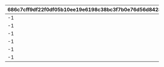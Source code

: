 |686c7cff9df22f0df05b10ee19e6198c38bc3f7b0e76d56d84284f145ac0af94|d1a3eaca65ec75052545c431b2998df61bb458edeb0285cf54536b1d7d7bfd8d|63dd828a657c7bead80d926710c69b31e255d3ec5ff37a9506049c2638f84330|75132608c970673393a6db9c64e30fbdfe7c4922878ddd874f82f466ddb9f90f|
| --- | --- | --- | --- |
|-1|1|-1|11|
|-1|2|-1|12|
|-1|3|11002002|13|
|-1|4|11003005|14|
|-1|5|11002012|15|
|-1|6|-1|16|